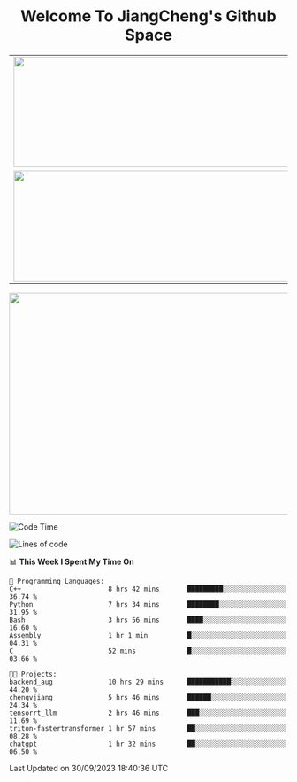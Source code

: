 <h1 align="center">Welcome To JiangCheng's Github Space</h1>

<table align="center" frame="void" rules="none" >
  <tr>
    <td>
      <div align="center"> <img height="200px" width="500px"  src="https://github-readme-stats.vercel.app/api?username=thisjiang&hide_title=true&hide_border=true&layout=compact&show_icons=trueline_height=21&text_color=000&icon_color=000&bg_color=0,ea6161,ffc64d,fffc4d,52fa5a&theme=graywhite" /> </div>
    </td>
    <td>
      <div align="center"> <img height="200px" width="500px" src="https://github-readme-stats.vercel.app/api/top-langs/?username=thisjiang&hide_title=true&hide_border=true&layout=compact&langs_count=6&text_color=000&icon_color=fff&bg_color=0,52fa5a,4dfcff,c64dff&theme=graywhite" /> </div>
    </td>
  </tr>
  <tr>
    <td>
      <div align="center"> <img height="200px" width="500px" src="https://github-readme-streak-stats.herokuapp.com/?user=thisjiang&hide_title=true&hide_border=true&layout=compact&langs_count=6" /> </div>
    </td>
    <td>
      <div align="center"> 
      <a href="https://github.com/" target="_blank"><img style="margin: 10px" src="https://profilinator.rishav.dev/skills-assets/git-scm-icon.svg" alt="Git" height="50" /></a>  
      <a href="https://www.linux.org/" target="_blank"><img style="margin: 10px" src="https://profilinator.rishav.dev/skills-assets/linux-original.svg" alt="Linux" height="50" /></a>  
      <a href="https://www.gnu.org/software/bash/" target="_blank"><img style="margin: 10px" src="https://profilinator.rishav.dev/skills-assets/gnu_bash-icon.svg" alt="Bash" height="50" /></a>  
      </div>
    </td>
  </tr>
</table>

<div align="center"> <img height="400px" width="1000px" src="https://github-readme-activity-graph.cyclic.app/graph?username=thisjiang&theme=react&hide_title=true&hide_border=true&layout=compact&langs_count=6" /> </div></td>

<!--START_SECTION:waka-->
![Code Time](http://img.shields.io/badge/Code%20Time-326%20hrs%2051%20mins-blue)

![Lines of code](https://img.shields.io/badge/From%20Hello%20World%20I%27ve%20Written-602.3%20thousand%20lines%20of%20code-blue)

📊 **This Week I Spent My Time On** 

```text
💬 Programming Languages: 
C++                      8 hrs 42 mins       █████████░░░░░░░░░░░░░░░░   36.74 % 
Python                   7 hrs 34 mins       ████████░░░░░░░░░░░░░░░░░   31.95 % 
Bash                     3 hrs 56 mins       ████░░░░░░░░░░░░░░░░░░░░░   16.60 % 
Assembly                 1 hr 1 min          █░░░░░░░░░░░░░░░░░░░░░░░░   04.31 % 
C                        52 mins             █░░░░░░░░░░░░░░░░░░░░░░░░   03.66 % 

🐱‍💻 Projects: 
backend_aug              10 hrs 29 mins      ███████████░░░░░░░░░░░░░░   44.20 % 
chengvjiang              5 hrs 46 mins       ██████░░░░░░░░░░░░░░░░░░░   24.34 % 
tensorrt_llm             2 hrs 46 mins       ███░░░░░░░░░░░░░░░░░░░░░░   11.69 % 
triton-fastertransformer_1 hr 57 mins        ██░░░░░░░░░░░░░░░░░░░░░░░   08.28 % 
chatgpt                  1 hr 32 mins        ██░░░░░░░░░░░░░░░░░░░░░░░   06.50 % 
```


 Last Updated on 30/09/2023 18:40:36 UTC
<!--END_SECTION:waka-->
